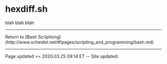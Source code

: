# hexdiff.sh

blah blah blah

<hr class="tight">
Return to [Bash Scriptiong](http://www.scheidel.net/#!pages/scripting_and_programming/bash.md)

<hr class="tight"><p class="timestamp">Page updated >= 2020.03.25 09:14 ET -- Site updated: <span id="timestamp"></span></p>
<script type='text/javascript'>document.getElementById("timestamp").innerHTML = Date(document.lastModified);</script>

